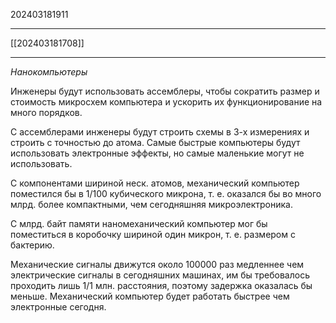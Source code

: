 202403181911
***
[[202403181708]]
***
*Нанокомпьютеры*

Инженеры будут использовать ассемблеры, 
чтобы сократить размер и стоимость микросхем компьютера и ускорить их функционирование на много порядков.

С ассемблерами инженеры будут строить схемы в 3-х измерениях и строить с точностью до атома.
Самые быстрые компьютеры будут использовать электронные эффекты, 
но самые маленькие могут не использовать.

С компонентами шириной неск. атомов, механический компьютер поместился бы в 1/100 кубического микрона, 
т. е. оказался бы во много млрд. более компактными, чем сегодняшняя микроэлектроника.

С млрд. байт памяти наномеханический компьютер мог бы поместиться в коробочку шириной один микрон, 
т. е. размером с бактерию.

Механические сигналы движутся около 100000 раз медленнее чем электрические сигналы в сегодняшних машинах, 
им бы требовалось проходить лишь 1/1 млн. расстояния, поэтому задержка оказалась бы меньше.
Механический компьютер будет работать быстрее чем электронные сегодня.

